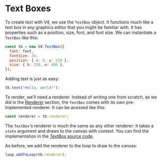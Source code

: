 # Text Boxes

To create text with V4, we use the `TextBox` object. It functions much like a text box in any graphics editor that you might be familiar with. It has properties such as a position, size, font, and font size. We can instantiate a `TextBox` like this:

```javascript
const tb = new V4.TextBox({
  font: font,
  fontSize: 24,
  position: { x: 0, y: 250 },
  size: { h: 250, w: 400 },
});
```

Adding text is just as easy:

```javascript
tb.text("Hello, world!");
```

To render, we'll need a renderer. Instead of writing one from scratch, as we did in the [Renderer](guide/renderers.md) section, the `TextBox` comes with its own pre-implemented renderer. It can be acessed like this:

```javascript
const renderer = tb.renderer;
```

The `TextBox`'s renderer is much the same as any other renderer: it takes a `state` argument and draws to the canvas with context. You can find the implementation in the [TextBox source code](https://github.com/cbroms/V4.js/blob/master/src/TextBox.ts).

As before, we add the renderer to the loop to draw to the canvas:

```javascript
loop.addToLoop(tb.renderer);
```
